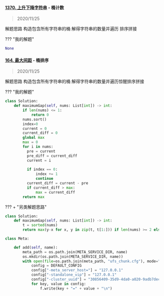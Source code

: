 #### [1370. 上升下降字符串](https://leetcode-cn.com/problems/increasing-decreasing-string/) - 桶计数

>   2020/11/25

解题思路 构造包含所有字符串的桶 解得字符串的数量并遍历 排序拼接

??? "我的解题"

````python
None
````

#### [164. 最大间距](https://leetcode-cn.com/problems/maximum-gap/) - 桶排序

>   2020/11/25

解题思路 构造包含所有字符串的桶 解得字符串的数量并遍历惊醒排序拼接

??? "我的解题"

````python
class Solution:
    def maximumGap(self, nums: List[int]) -> int:
        if len(nums) <= 1:
            return 0
        nums.sort()
        index=0
        current = 0
        current_diff = 0
        global max
        max = 0
        for i in nums:
          pre = current
          pre_diff = current_diff
          current = i
      
          if index == 0:
              index += 1
              continue
          current_diff = current - pre
          if current_diff > max:
              max = current_diff
        return max
````

??? + "另类解题思路"

```python
class Solution:
    def maximumGap(self, nums: List[int]) -> int:
        t = sorted(nums)
        return max(y-x for x, y in zip(t, t[1:])) if len(nums) >= 2 else 0
```



````python
class Meta:

    def add(self, name):
        meta_path = os.path.join(META_SERVICE_DIR, name)
        os.mkdir(os.path.join(META_SERVICE_DIR, name))
        with open(file=os.path.join(meta_path, "ufs_chunk.cfg"), mode="w") as f:
            config = DEFAULT_CONFIG
            config["-meta_server_host="] = "127.0.0.1"
            config["-standalone_vip"] = "127.0.0.1"
            config["-cluster_uuid"] = "30856409-35d9-4da0-a020-9adb7dec78f7"
            for key, value in config:
                f.write(key + "=" + value + "\n")
````